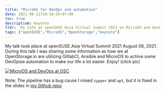 ```yaml
---
title: "MicroOS for DevOps and automation"
date: 2021-08-11T19:18:55+07:00
toc: true
descriptiom: Keynote
tldr:  My talk at openSUSE Asia Virtual Summit 2021 on MicroOS and DevOps
tags: ["openSUSE","MicroOS","OpenStorage","keynote"]
---
```


My talk took place at  openSUSE.Asia Virtual Summit 2021 August 08, 2021. During this talk I was sharing some information as how we at OpenStorage.io are utilizing GitlabCI, Ansible and MicroOS to achive some DevOpsie automation to make our life a lot easier. Enjoy! (click pic)

[![MicroOS and DevOps at OSC](../img/microos_dev_osc.png)](https://www.youtube.com/watch?v=wlTi_7gikzU "openSUSE MicroOS DevOps")

Note: The pipeline has a bug cause I mixed `zypper` and `apt`, but it is fixed in the slides in [my Github repo](https://github.com/apinter/oSAVS21-microOS)

